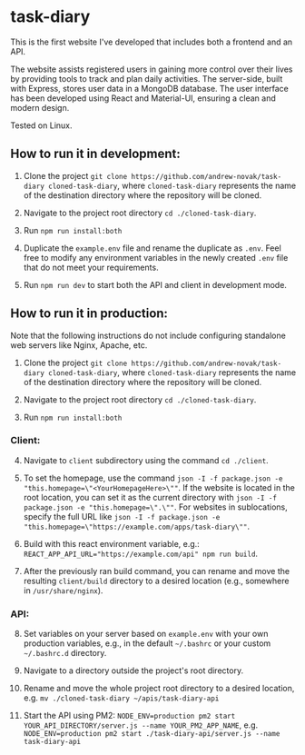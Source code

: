 # task-diary

This is the first website I've developed that includes both a frontend and an API.

The website assists registered users in gaining more control over their lives by providing tools to track and plan daily activities. The server-side, built with Express, stores user data in a MongoDB database. The user interface has been developed using React and Material-UI, ensuring a clean and modern design.

Tested on Linux.

## How to run it in development:

1. Clone the project `git clone https://github.com/andrew-novak/task-diary cloned-task-diary`, where `cloned-task-diary` represents the name of the destination directory where the repository will be cloned.

2. Navigate to the project root directory `cd ./cloned-task-diary`.

3. Run `npm run install:both`

4. Duplicate the `example.env` file and rename the duplicate as `.env`. Feel free to modify any environment variables in the newly created `.env` file that do not meet your requirements.

5. Run `npm run dev` to start both the API and client in development mode.

## How to run it in production:

Note that the following instructions do not include configuring standalone web servers like Nginx, Apache, etc.

1. Clone the project `git clone https://github.com/andrew-novak/task-diary cloned-task-diary`, where `cloned-task-diary` represents the name of the destination directory where the repository will be cloned.

2. Navigate to the project root directory `cd ./cloned-task-diary`.

3. Run `npm run install:both`

### Client:

4. Navigate to `client` subdirectory using the command `cd ./client`.

5. To set the homepage, use the command `json -I -f package.json -e "this.homepage=\"<YourHomepageHere>\""`. If the website is located in the root location, you can set it as the current directory with `json -I -f package.json -e "this.homepage=\".\""`. For websites in sublocations, specify the full URL like `json -I -f package.json -e "this.homepage=\"https://example.com/apps/task-diary\""`.

6. Build with this react environment variable, e.g.:
   `REACT_APP_API_URL="https://example.com/api" npm run build`.

7. After the previously ran build command, you can rename and move the resulting `client/build` directory to a desired location (e.g., somewhere in `/usr/share/nginx`).

### API:

8. Set variables on your server based on `example.env` with your own production variables, e.g., in the default `~/.bashrc` or your custom `~/.bashrc.d` directory.

9. Navigate to a directory outside the project's root directory.

10. Rename and move the whole project root directory to a desired location, e.g. `mv ./cloned-task-diary ~/apis/task-diary-api`

11. Start the API using PM2: `NODE_ENV=production pm2 start YOUR_API_DIRECTORY/server.js --name YOUR_PM2_APP_NAME`, e.g. `NODE_ENV=production pm2 start ./task-diary-api/server.js --name task-diary-api`

